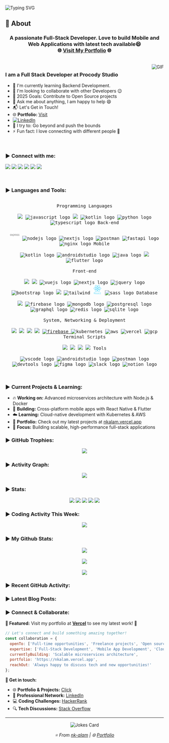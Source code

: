 ![Typing SVG](https://readme-typing-svg.herokuapp.com?font=Architects+Daughter&color=228B22&size=30&lines=Hey!+It's+Nk+Alam!+👋;I'm+a+Full-Stack+Developer;I'm+a+Mobile+App+Developer;I'm+a+Web+App+Developer;Portfolio:+nkalam.vercel.app+🌐)

## 🧐 About

<h3 align="center">A passionate Full-Stack Developer. Love to build Mobile and Web Applications with latest tech available😄
<br>
🌐 <a href="https://nkalam.vercel.app" target="_blank"><strong>Visit My Portfolio</strong></a> 🌐
</h3>

<br>

<img align="right" margin-top="20px" height="270px" alt="GIF" src="https://cdn.dribbble.com/users/14373931/screenshots/20229892/media/2916c362ae81f1f7fafbbe12f59cd8dc.gif" />

### I am a Full Stack Developer at Procody Studio
- 🌱 I'm currently learning Backend Development.
- 👯 I'm looking to collaborate with other Developers :wink:
- 🥅 2025 Goals: Contribute to Open Source projects
- 💬 Ask me about anything, I am happy to help :smile:
- 📬 Let's Get in Touch!
- 🌐 **Portfolio:** [Visit](https://nkalam.vercel.app)
- [![LinkedIn](https://img.shields.io/badge/LinkedIn-Connect-blue?style=flat-square&logo=linkedin)](https://www.linkedin.com/in/nk-alam/)
- 🧗 I try to: Go beyond and push the bounds
- ⚡ Fun fact: I love connecting with different people :raised_hands:

</br>

<h3 align="left">▶ Connect with me:</h3>
  <p>
    <a href="https://nkalam.vercel.app" target="_blank"><img src="https://img.shields.io/badge/_Portfolio-Visit-ff6b6b?style=flat-square&logo=vercel&logoColor=white"></a>
    <a href="https://www.linkedin.com/in/nk-alam" target="_blank"><img src="https://img.shields.io/badge/-LinkedIn-222222?style=flat-square&logo=Linkedin&logoColor=white"></a>
  <a href="https://www.hackerrank.com/palanceroot" target="_blank"><img src="https://img.shields.io/badge/-HackerRank-222222?style=flat-square&logo=HackerRank&logoColor=white"></a>
    <a href="https://www.instagram.com/itz.rahul.d3v" target="_blank"><img src="https://img.shields.io/badge/Instagram-222222?&style=flat-square&logo=instagram&logoColor=white"></a>
    <a href="https://stackoverflow.com/users/28482885/nk-alam?tab=profile"><img src="https://img.shields.io/badge/-Stack%20Overflow-222222?style=flat-square&logo=stack-overflow&logoColor=white"></a>
    <a href="mailto:nkalam.ind@gmail.com"><img src="https://img.shields.io/badge/-Email-222222?style=flat-square&logo=gmail&logoColor=white"></a>
  </p>
</br>

<h3 align="left">▶ Languages and Tools:</h3>
<p style="display: inline-block;" align="center">
  <kbd>
    <kbd>Programming Languages</kbd>
    <br>
    <br>
    <img width="30px" src="https://cdn.jsdelivr.net/gh/devicons/devicon/icons/java/java-plain.svg" />
    <img src="https://cdn.jsdelivr.net/gh/devicons/devicon/icons/javascript/javascript-original.svg" height="30" alt="javascript logo"  />
    <img width="30px" src="https://cdn.jsdelivr.net/gh/devicons/devicon/icons/c/c-plain.svg" /> 
    <img src="https://cdn.jsdelivr.net/gh/devicons/devicon/icons/kotlin/kotlin-original.svg" height="30" alt="kotlin logo"  />
    <img src="https://cdn.jsdelivr.net/gh/devicons/devicon/icons/python/python-original.svg" height="30" alt="python logo"  />
    <img src="https://cdn.jsdelivr.net/gh/devicons/devicon/icons/typescript/typescript-original.svg" height="30" alt="typescript logo"  />
  </kbd>
  <kbd>
    <kbd>Back-end</kbd>
    <br>
    <br>
    <img
      src="https://raw.githubusercontent.com/devicons/devicon/master/icons/express/express-original-wordmark.svg"
      alt="express"
      width="30"
      height="30"
    />
    <img src="https://cdn.jsdelivr.net/gh/devicons/devicon/icons/nodejs/nodejs-original.svg" height="30" alt="nodejs logo"  />
  <img src="https://cdn.jsdelivr.net/gh/devicons/devicon/icons/nextjs/nextjs-original.svg" height="30" alt="nextjs logo"  />
    <img
      src="https://www.vectorlogo.zone/logos/getpostman/getpostman-icon.svg"
      alt="postman"
      width="30"
      height="30"
    />
    <img src="https://cdn.jsdelivr.net/gh/devicons/devicon/icons/fastapi/fastapi-original.svg" height="30" alt="fastapi logo"  />
    <img src="https://cdn.jsdelivr.net/gh/devicons/devicon/icons/nginx/nginx-original.svg" height="30" alt="nginx logo"  />
  </kbd>
   <kbd>
    <kbd>Mobile</kbd>
    <br>
    <br>
    <img src="https://cdn.jsdelivr.net/gh/devicons/devicon/icons/kotlin/kotlin-original.svg" height="30" alt="kotlin logo"  />
   <img src="https://cdn.jsdelivr.net/gh/devicons/devicon/icons/androidstudio/androidstudio-original.svg" height="30" alt="androidstudio logo"  />
   <img src="https://cdn.jsdelivr.net/gh/devicons/devicon/icons/java/java-original.svg" height="30" alt="java logo"  />
    <img src="https://pagepro.co/blog/wp-content/uploads/2020/03/react-native-logo-884x1024.png" width="30px"/>
    <img src="https://cdn.jsdelivr.net/gh/devicons/devicon/icons/flutter/flutter-original.svg" height="30" alt="flutter logo"  />
  </kbd>
 <kbd>
   <br>
  <br>
  <kbd>
    <kbd>Front-end</kbd>
    <br>
    <br>
    <img width="30px" src="https://cdn.jsdelivr.net/gh/devicons/devicon/icons/html5/html5-original.svg" /> 
    <img width="30px" src="https://cdn.jsdelivr.net/gh/devicons/devicon/icons/css3/css3-plain.svg" /> 
   <img src="https://cdn.jsdelivr.net/gh/devicons/devicon/icons/vuejs/vuejs-original.svg" height="30" alt="vuejs logo"  />
   <img src="https://cdn.jsdelivr.net/gh/devicons/devicon/icons/nextjs/nextjs-original.svg" height="30" alt="nextjs logo"  />
   <img src="https://cdn.jsdelivr.net/gh/devicons/devicon/icons/jquery/jquery-original.svg" height="30" alt="jquery logo"  />
   <img src="https://cdn.jsdelivr.net/gh/devicons/devicon/icons/bootstrap/bootstrap-original.svg" height="30" alt="bootstrap logo"  />      
    <img width="30px" src="https://cdn.jsdelivr.net/gh/devicons/devicon/icons/javascript/javascript-original.svg" />
    <img
      src="https://www.vectorlogo.zone/logos/tailwindcss/tailwindcss-icon.svg"
      alt="tailwind"
      width="30"
      height="30"
    />
    <img
      src="https://raw.githubusercontent.com/devicons/devicon/master/icons/react/react-original-wordmark.svg"
      alt="react"
      width="30"
      height="30"
    />
    <img src="https://cdn.jsdelivr.net/gh/devicons/devicon/icons/sass/sass-original.svg" height="30" alt="sass logo"  />
  </kbd>
  <kbd>
    <kbd>Database</kbd>
    <br>
    <br>
    <img width="30px" src="https://www.vectorlogo.zone/logos/mysql/mysql-official.svg" />
    <img src="https://cdn.jsdelivr.net/gh/devicons/devicon/icons/firebase/firebase-plain.svg" height="30" alt="firebase logo"  />
    <img src="https://cdn.jsdelivr.net/gh/devicons/devicon/icons/mongodb/mongodb-original.svg" height="30" alt="mongodb logo"  />
    <img src="https://raw.githubusercontent.com/nk-alam/nk-alam/refs/heads/main/postgresql.png" height="30" alt="postgresql logo"  />
    <img src="https://upload.wikimedia.org/wikipedia/commons/thumb/1/17/GraphQL_Logo.svg/2048px-GraphQL_Logo.svg.png" height="30" alt="graphql logo"  />
    <img src="https://cdn.jsdelivr.net/gh/devicons/devicon/icons/redis/redis-original.svg" height="30" alt="redis logo"  />
    <img src="https://cdn.jsdelivr.net/gh/devicons/devicon/icons/sqlite/sqlite-original.svg" height="30" alt="sqlite logo"  />
  </kbd>
  <br>
  <br>
  <kbd>
  <kbd>
    <kbd>System, Networking & Deployment</kbd>
    <br>
    <br>
    <img width="30px" src="https://cdn.jsdelivr.net/gh/devicons/devicon/icons/heroku/heroku-plain.svg" />
    <img width="30px" src="https://cdn.jsdelivr.net/gh/devicons/devicon/icons/azure/azure-plain.svg" />
    <img width="30px" src="https://cdn.jsdelivr.net/gh/devicons/devicon/icons/git/git-plain.svg" />
    <img width="30px" src="https://cdn.jsdelivr.net/gh/devicons/devicon/icons/docker/docker-plain.svg" />
      <a href="https://firebase.google.com/" target="_blank">
    <img
      src="https://www.vectorlogo.zone/logos/firebase/firebase-icon.svg"
      alt="firebase"
      width="30"
      height="30"
    />
  </a>
    <img src="https://www.vectorlogo.zone/logos/kubernetes/kubernetes-icon.svg" width="30" height="30" alt="kubernetes" />
    <img src="https://cdn.jsdelivr.net/gh/devicons/devicon/icons/amazonwebservices/amazonwebservices-original.svg" width="30" height="30" alt="aws" />
    <img src="https://www.vectorlogo.zone/logos/vercel/vercel-icon.svg" width="30" height="30" alt="vercel" />
    <img src="https://cdn.jsdelivr.net/gh/devicons/devicon/icons/googlecloud/googlecloud-original.svg" width="30" height="30" alt="gcp" />
  </kbd>
  <kbd>
    <kbd>Terminal Scripts</kbd>
    <br>
    <br>
    <img width="30px" src="https://cdn.jsdelivr.net/gh/devicons/devicon/icons/bash/bash-original.svg" />
    <img width="30px" src="https://cdn.jsdelivr.net/gh/devicons/devicon/icons/vim/vim-original.svg" />
    <img width="30px" src="https://cdn.jsdelivr.net/gh/devicons/devicon/icons/powershell/powershell-original.svg" />
    <img width="30px" src="https://cdn.jsdelivr.net/gh/devicons/devicon/icons/linux/linux-original.svg" />
  </kbd>
  <kbd>
    <kbd>Tools</kbd>
    <br/>
    <br/>
    <img src="https://cdn.jsdelivr.net/gh/devicons/devicon/icons/vscode/vscode-original.svg" height="30" alt="vscode logo"  />
   <img src="https://cdn.jsdelivr.net/gh/devicons/devicon/icons/androidstudio/androidstudio-original.svg" height="30" alt="androidstudio logo"  />
    <img src="https://user-images.githubusercontent.com/18669142/57947837-dbd25b80-7894-11e9-992d-225e476f760b.png" height="30" alt="postman logo"  />
    <img src="https://static-00.iconduck.com/assets.00/chrome-devtools-icon-1024x1024-bgoqb03p.png" height="30" alt="devtools logo"  />
    <img src="https://cdn.jsdelivr.net/gh/devicons/devicon/icons/figma/figma-original.svg" height="30" alt="figma logo"  />
    <img src="https://cdn.jsdelivr.net/gh/devicons/devicon/icons/slack/slack-original.svg" height="30" alt="slack logo"  />
    <img src="https://cdn.jsdelivr.net/gh/devicons/devicon/icons/notion/notion-original.svg" height="30" alt="notion logo"  />
        <br/>
    <br/>
  </kbd>
   <kbd>
    </p>

<h3 align="left">▶ Current Projects & Learning:</h3>
<p>
  
- 🔥 **Working on:** Advanced microservices architecture with Node.js & Docker
- 📱 **Building:** Cross-platform mobile apps with React Native & Flutter  
- ☁️ **Learning:** Cloud-native development with Kubernetes & AWS
- 🚀 **Portfolio:** Check out my latest projects at [nkalam.vercel.app](https://nkalam.vercel.app)
- 🎯 **Focus:** Building scalable, high-performance full-stack applications

</p>

<h3 align="left">▶ GitHub Trophies:</h3>
<p align="center">
  <img src="https://github-profile-trophy.vercel.app/?username=nk-alam&theme=onedark&no-frame=true&no-bg=false&margin-w=4&column=7" />
</p>

<h3 align="left">▶ Activity Graph:</h3>
<p align="center">
  <img src="https://github-readme-activity-graph.vercel.app/graph?username=nk-alam&theme=github-compact&hide_border=true" />
</p>

<h3 align="left">▶ Stats:</h3>
<p align="center">
<img src="https://badges.pufler.dev/visits/nk-alam/nk-alam?style=for-the-badge&color=228B22"/> 
<img src="https://badges.pufler.dev/repos/nk-alam/?style=for-the-badge&color=228B22"/>
<img src="https://badges.pufler.dev/commits/monthly/nk-alam?style=for-the-badge&color=228B22"/>
<img src="https://img.shields.io/github/followers/nk-alam?style=for-the-badge&color=228B22&logo=github"/>
<img src="https://img.shields.io/github/stars/nk-alam?style=for-the-badge&color=228B22&logo=github"/>
</p>

<h3 align="left">▶ Coding Activity This Week:</h3>
<p align="center">
  <img src="https://github-readme-stats.vercel.app/api/wakatime?username=nkalam&theme=github_dark&layout=compact" />
</p>

<h3 align="left">▶ My Github Stats:</h3>
<p align="center">
<img align="center" src="https://github-readme-stats.vercel.app/api/top-langs/?username=nk-alam&layout=compact&theme=github_dark&langs_count=12&exclude_repo=kasweb&hide=html,css">
<br>
<br>
<img align="center" src="https://github-readme-stats.vercel.app/api?username=nk-alam&count_private=true&show_icons=true&line_height=21&theme=github_dark&include_all_commits=true&show_owner=true">	
<br>
<br>
<img align="center" src="https://github-readme-streak-stats.herokuapp.com/?user=nk-alam&theme=holi-theme&hide_border=true">
</p>

<h3 align="left">▶ Recent GitHub Activity:</h3>

<!--START_SECTION:activity-->
<!--END_SECTION:activity-->

<h3 align="left">▶ Latest Blog Posts:</h3>

<!-- BLOG-POST-LIST:START -->
<!-- BLOG-POST-LIST:END -->

<h3 align="left">▶ Connect & Collaborate:</h3>
<p align="center">

**🌟 Featured:** Visit my portfolio at **[Vercel](https://nkalam.vercel.app)** to see my latest work! 🌟

```javascript
// Let's connect and build something amazing together!
const collaboration = {
  openTo: ['Full-time opportunities', 'Freelance projects', 'Open source contributions'],
  expertise: ['Full-Stack Development', 'Mobile App Development', 'Cloud Solutions'],
  currentlyBuilding: 'Scalable microservices architecture',
  portfolio: 'https://nkalam.vercel.app',
  reachOut: 'Always happy to discuss tech and new opportunities!'
};
```

**📧 Get in touch:**
- 🌐 **Portfolio & Projects:** [Click](https://nkalam.vercel.app)
- 💼 **Professional Network:** [LinkedIn](https://www.linkedin.com/in/nk-alam/)
- 💻 **Coding Challenges:** [HackerRank](https://www.hackerrank.com/palanceroot)
- 🔍 **Tech Discussions:** [Stack Overflow](https://stackoverflow.com/users/28482885/nk-alam)

</p>

---

<p align="center">
  <img src="https://readme-jokes-api.herokuapp.com/api?theme=dark" alt="Jokes Card" />
</p>

<p align="center">
  <i>⭐️ From <a href="https://github.com/nk-alam">nk-alam</a> | 🌐 <a href="https://nkalam.vercel.app">Portfolio</a></i>
</p>
